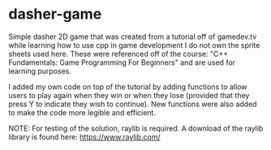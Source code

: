 # dasher-game
Simple dasher 2D game that was created from a tutorial off of gamedev.tv while learning how to use cpp in game development
I do not own the sprite sheets used here. These were referenced off of the course: "C++ Fundamentals: Game Programming For Beginners" and are used for learning purposes.

I added my own code on top of the tutorial by adding functions to allow users to play again when they win or when they lose (provided that they press Y to indicate they wish to continue). New functions were also added to make the code more legible and efficient.

NOTE:
For testing of the solution, raylib is required.
A download of the raylib library is found here:
https://www.raylib.com/
